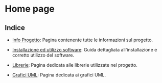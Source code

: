 # Home page

## Indice

- [Info Progetto](info.html): Pagina contenente tutte le informazioni sul progetto.

- [Installazione ed utilizzo software](use&amp;installation.html): Guida dettagliata all'installazione e corretto utilizzo del software.

- [Librerie](libreries.html): Pagina dedicata alle librerie utilizzate nel progetto.

- [Grafici UML](uml.html): Pagina dedicata ai grafici UML.
